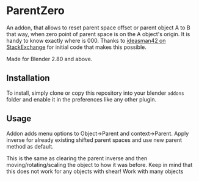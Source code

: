 # ParentZero

An addon, that allows to reset parent space offset or parent object A to B that way, when zero point of parent space is on the A object's origin. It is handy to know exactly where is 000.  Thanks to [ideasman42 on StackExchange](https://blender.stackexchange.com/a/28897/83714) for initial code that makes this possible.

Made for Blender 2.80 and above.

## Installation
To install, simply clone or copy this repository into your blender `addons` folder and enable it in the preferences like any other plugin.

## Usage
Addon adds menu options to Object->Parent and context->Parent.
Apply inverse for already existing shifted parent spaces and use new parent method as default.

This is the same as clearing the parent inverse and then moving/rotating/scaling the object to how it was before. Keep in mind that this does not work for any objects with shear!
Work with many objects
